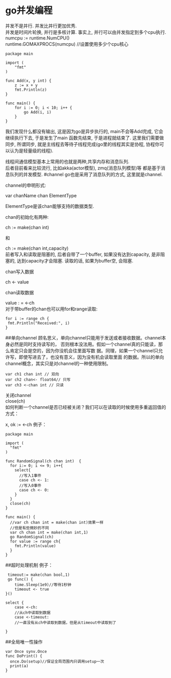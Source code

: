 # go并发编程
并发不是并行. 并发比并行更加优秀.   
并发是时间片轮换, 并行是多核计算. 事实上, 并行可以由并发指定到多个cpu执行.  
numcpu := runtime.NumCPU()  
runtime.GOMAXPROCS(numcpu) //设置使用多少个cpu核心  


```
package main

import (
	"fmt"
)

func Add(x, y int) {
	z := x + y
	fmt.Println(z)
}

func main() {
	for i := 0; i < 10; i++ {
		go Add(i, i)
	}
}
```
我们发现什么都没有输出, 这是因为go是异步执行的, main不会等Add完成, 它会继续执行下去, 于是发生了main
函数先结束, 于是进程就结束了.
这里我们需要做同步, 所谓同步, 就是主线程去等待子线程完成(go里的线程其实是协程, 协程你可以认为是轻量级的线程).

线程间通信模型基本上常用的也就是两种,共享内存和消息队列.  
后者目前看来比较流行, 比如akka(actor模型), zmq(消息队列模型)等 都是基于消息队列的并发模型.
#channel
go也是采用了消息队列的方式, 这里就是channel.

channel的申明形式:

var chanName chan ElementType

ElementType是该chan能够支持的数据类型.

chan的初始化有两种:

ch := make(chan int)

和

ch := make(chan int,capacity)  
前者写入和读取是阻塞的, 后者自带了一个buffer,
如果没有达到capacity, 是非阻塞的, 达到capacity才会阻塞. 读取的话, 如果为buffer空,
会阻塞.

chan写入数据

ch <- value

chan读取数据

value : = <-ch  
对于带buffer的chan也可以用for和range读取:  
```
for i := range ch {
 fmt.Println("Received:", i)
}
```
##单向channel
顾名思义，单向channel只能用于发送或者接收数据。channel本身必然是同时支持读写的，
否则根本没法用。假如一个channel真的只能读，那么肯定只会是空的，因为你没机会往里面写数
据。同理，如果一个channel只允许写，即使写进去了，也没有意义，因为没有机会读取里面
的数据。所以的单向channel概念，其实只是对channel的一种使用限制。
```
var ch1 chan int // 双向
var ch2 chan<- float64// 只写
var ch3 <-chan int // 只读
```
关闭channel  
close(ch)  
如何判断一个channel是否已经被关闭？我们可以在读取的时候使用多重返回值的方式：

x, ok := <-ch
例子：
```
package main

import (
  "fmt"
)

func RandomSignal(ch chan int)  {
  for i:= 0; i <= 9; i++{
    select{
      //写入1事件
      case ch <- 1:
      //写入0事件
      case ch <- 0:
    }
  }
  close(ch)
}

func main() {
  //var ch chan int = make(chan int)效果一样
  //但是有些微妙的不同
  var ch chan int = make(chan int,1)
  go RandomSignal(ch)
  for value := range ch{
    fmt.Println(value)
  }
}
```
##超时处理机制
例子：  
```
 timeout:= make(chan bool,1)
 go func() {
	time.Sleep(1e9)//等待1秒钟
	timeout <- true
}()

select {
	case <-ch:
	//从ch中读取到数据
	case <-timeout:
	//一直没有从ch中读取到数据，但是从timeout中读取到了
	
}
```
##全局唯一性操作
```
var Once synv.Once
func DoPrint() {
  once.Do(setup)//保证全局范围内只调用setup一次
  print(a)
}
```
